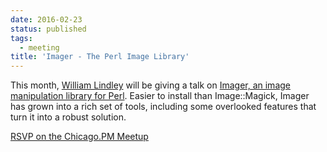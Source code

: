 ```yaml
---
date: 2016-02-23
status: published
tags:
  - meeting
title: 'Imager - The Perl Image Library'
---
```


This month, [William Lindley](http://wlindley.com) will be giving a talk
on [Imager, an image manipulation library for
Perl](http://metacpan.org/pod/Imager). Easier to install than
Image::Magick, Imager has grown into a rich set of tools, including some
overlooked features that turn it into a robust solution.

[RSVP on the Chicago.PM Meetup](http://www.meetup.com/ChicagoPM/events/228490453/)
